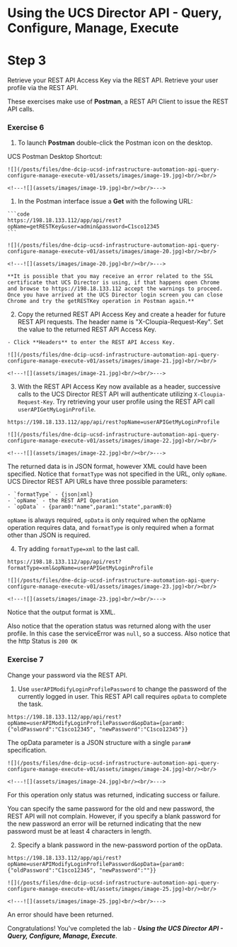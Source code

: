 # Using the UCS Director API - Query, Configure, Manage, Execute

# Step 3
Retrieve your REST API Access Key via the REST API. Retrieve your user profile via the REST API.

These exercises make use of **Postman**, a REST API Client to issue the REST API calls.

### Exercise 6

  1. To launch **Postman** double-click the Postman icon on the desktop.

  UCS Postman Desktop Shortcut:

    ![](/posts/files/dne-dcip-ucsd-infrastructure-automation-api-query-configure-manage-execute-v01/assets/images/image-19.jpg)<br/><br/>

    <!---![](assets/images/image-19.jpg)<br/><br/>--->

  1. In the Postman interface issue a **Get** with the following URL:

    ```code
    https://198.18.133.112/app/api/rest?opName=getRESTKey&user=admin&password=C1sco12345
    ```

    ![](/posts/files/dne-dcip-ucsd-infrastructure-automation-api-query-configure-manage-execute-v01/assets/images/image-20.jpg)<br/><br/>

    <!---![](assets/images/image-20.jpg)<br/><br/>--->

    **It is possible that you may receive an error related to the SSL certificate that UCS Director is using, if that happens open Chrome and browse to https://198.18.133.112 accept the warnings to proceed. Once you have arrived at the UCS Director login screen you can close Chrome and try the getRESTKey operation in Postman again.**

  2. Copy the returned REST API Access Key and create a header for future REST API requests. The header name is "X-Cloupia-Request-Key". Set the value to the returned REST API Access Key.

    - Click **Headers** to enter the REST API Access Key.

    ![](/posts/files/dne-dcip-ucsd-infrastructure-automation-api-query-configure-manage-execute-v01/assets/images/image-21.jpg)<br/><br/>

    <!---![](assets/images/image-21.jpg)<br/><br/>--->

  3. With the REST API Access Key now available as a header, successive calls to the UCS Director REST API will authenticate utilizing `X-Cloupia-Request-Key`. Try retrieving your user profile using the REST API call `userAPIGetMyLoginProfile`.

  ```code
  https://198.18.133.112/app/api/rest?opName=userAPIGetMyLoginProfile
  ```

    ![](/posts/files/dne-dcip-ucsd-infrastructure-automation-api-query-configure-manage-execute-v01/assets/images/image-22.jpg)<br/><br/>

    <!---![](assets/images/image-22.jpg)<br/><br/>--->

  The returned data is in JSON format, however XML could have been specified. Notice that `formatType` was not specified in the URL, only `opName`. UCS Director REST API URLs have three possible parameters:

    - `formatType` - {json|xml}
    - `opName` - the REST API Operation
    - `opData` - {param0:"name",param1:"state",paramN:0}

  `opName` is always required, `opData` is only required when the opName operation requires data, and `formatType` is only required when a format other than JSON is required.

  4. Try adding `formatType=xml` to the last call.

  ```code
  https://198.18.133.112/app/api/rest?formatType=xml&opName=userAPIGetMyLoginProfile
  ```

    ![](/posts/files/dne-dcip-ucsd-infrastructure-automation-api-query-configure-manage-execute-v01/assets/images/image-23.jpg)<br/><br/>

    <!---![](assets/images/image-23.jpg)<br/><br/>--->

  Notice that the output format is XML.

  Also notice that the operation status was returned along with the user profile. In this case the serviceError was `null`, so a success. Also notice that the http Status is `200 OK`

### Exercise 7

Change your password via the REST API.

  1. Use `userAPIModifyLoginProfilePassword` to change the password of the currently logged in user. This REST API call requires `opData` to complete the task.

  ```code
  https://198.18.133.112/app/api/rest?opName=userAPIModifyLoginProfilePassword&opData={param0:{"oldPassword":"C1sco12345", "newPassword":"C1sco12345"}}
  ```

  The opData parameter is a JSON structure with a single `param#` specification.

    ![](/posts/files/dne-dcip-ucsd-infrastructure-automation-api-query-configure-manage-execute-v01/assets/images/image-24.jpg)<br/><br/>

    <!---![](assets/images/image-24.jpg)<br/><br/>--->

  For this operation only status was returned, indicating success or failure.

  You can specify the same password for the old and new password, the REST API will not complain.  However, if you specify a blank password for the new password an error will be returned indicating that the new password must be at least 4 characters in length.

  2. Specify a blank password in the new-password portion of the opData.

  ```code
  https://198.18.133.112/app/api/rest?opName=userAPIModifyLoginProfilePassword&opData={param0:{"oldPassword":"C1sco12345", "newPassword":""}}
  ```

    ![](/posts/files/dne-dcip-ucsd-infrastructure-automation-api-query-configure-manage-execute-v01/assets/images/image-25.jpg)<br/><br/>

    <!---![](assets/images/image-25.jpg)<br/><br/>--->

  An error should have been returned.

Congratulations! You've completed the lab - ***Using the UCS Director API - Query, Configure, Manage, Execute***.

